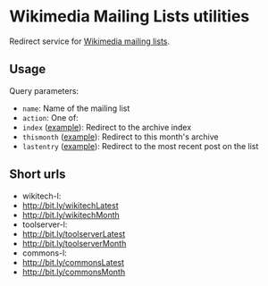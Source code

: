 Wikimedia Mailing Lists utilities
=============

Redirect service for [Wikimedia mailing lists](https://lists.wikimedia.org/mailman/listinfo).

## Usage

Query parameters:

* `name`: Name of the mailing list
* `action`: One of:
 * `index` ([example](https://tools.wmflabs.org/list/?name=wikitech-l&action=index)): Redirect to the archive index
 * `thismonth` ([example](https://tools.wmflabs.org/list/?name=wikitech-l&action=thismonth)): Redirect to this month's archive
 * `lastentry` ([example](https://tools.wmflabs.org/list/?name=wikitech-l&action=lastentry)): Redirect to the most recent post on the list


##  Short urls

* wikitech-l:
 * http://bit.ly/wikitechLatest
 * http://bit.ly/wikitechMonth
* toolserver-l:
 * http://bit.ly/toolserverLatest
 * http://bit.ly/toolserverMonth
* commons-l:
 * http://bit.ly/commonsLatest
 * http://bit.ly/commonsMonth
